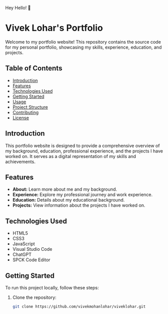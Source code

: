 Hey Hello! 👋 

# Vivek Lohar's Portfolio

Welcome to my portfolio website! This repository contains the source code for my personal portfolio, showcasing my skills, experience, education, and projects.

## Table of Contents

- [Introduction](#introduction)
- [Features](#features)
- [Technologies Used](#technologies-used)
- [Getting Started](#getting-started)
- [Usage](#usage)
- [Project Structure](#project-structure)
- [Contributing](#contributing)
- [License](#license)

## Introduction

This portfolio website is designed to provide a comprehensive overview of my background, education, professional experience, and the projects I have worked on. It serves as a digital representation of my skills and achievements.

## Features

- **About:** Learn more about me and my background.
- **Experience:** Explore my professional journey and work experience.
- **Education:** Details about my educational background.
- **Projects:** View information about the projects I have worked on.

## Technologies Used

- HTML5
- CSS3
- JavaScript
- Visual Studio Code
- ChatGPT
- SPCK Code Editor

## Getting Started

To run this project locally, follow these steps:

1. Clone the repository:

   ```bash
   git clone https://github.com/vivekmohanlohar/viveklohar.git

